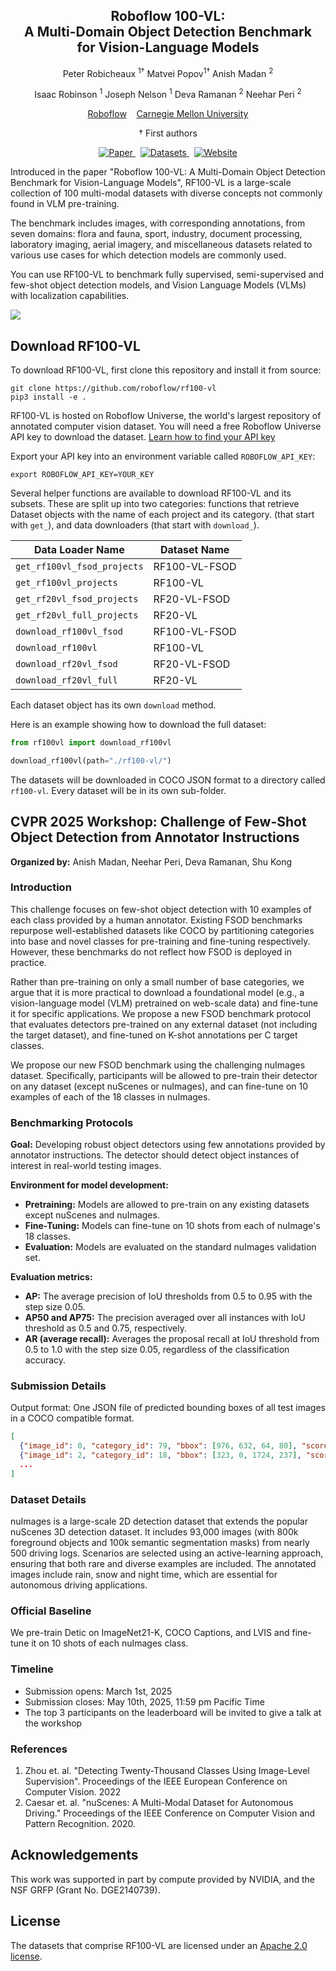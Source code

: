 <div align="center">
<h2>Roboflow 100-VL:<br>A Multi-Domain Object Detection
Benchmark <br>for Vision-Language Models</h2>

Peter Robicheaux <sup>1†</sup>
Matvei Popov<sup>1†</sup>
Anish Madan <sup>2</sup>

Isaac Robinson <sup>1</sup>
Joseph Nelson <sup>1</sup>
Deva Ramanan <sup>2</sup>
Neehar Peri <sup>2</sup>

<a target="_blank" href="https://roboflow.com">Roboflow</a>&nbsp;&nbsp;&nbsp;
<a target="_blank" href="https://www.cmu.edu/">Carnegie Mellon University</a>

<p class="first-authors">† First authors</p>

<div>
<a href="https://www.arxiv.org/pdf/2502.13130" target="_blank">
  <img src="https://img.shields.io/badge/📄_Paper-arXiv-red?style=for-the-badge" alt="Paper" />
</a>&nbsp;
<a href="https://universe.roboflow.com/rf100-vl/" target="_blank">
  <img src="https://img.shields.io/badge/🌐_Datasets-Roboflow_Universe-blue?style=for-the-badge" alt="Datasets" />
</a>&nbsp;
<a href="https://rf100-vl.org" target="_blank">
  <img src="https://img.shields.io/badge/🔗_Website-rf100--vl.org-green?style=for-the-badge" alt="Website" />
</a>
</div>
</div>


Introduced in the paper "Roboflow 100-VL: A Multi-Domain Object Detection
Benchmark for Vision-Language Models", RF100-VL is a large-scale collection of 100 multi-modal datasets with diverse concepts not commonly found in VLM pre-training.

The benchmark includes images, with corresponding annotations, from seven domains: flora and fauna, sport, industry, document processing, laboratory imaging, aerial imagery, and miscellaneous datasets related to various use cases for which detection models are commonly used.

You can use RF100-VL to benchmark fully supervised, semi-supervised and few-shot object detection models, and Vision Language Models (VLMs) with localization capabilities.

![](https://media.roboflow.com/rf100vl/results.png)

## Download RF100-VL

To download RF100-VL, first clone this repository and install it from source:

```
git clone https://github.com/roboflow/rf100-vl
pip3 install -e .
```

RF100-VL is hosted on Roboflow Universe, the world's largest repository of annotated computer vision dataset. You will need a free Roboflow Universe API key to download the dataset. [Learn how to find your API key]()

Export your API key into an environment variable called `ROBOFLOW_API_KEY`:

```
export ROBOFLOW_API_KEY=YOUR_KEY
```

Several helper functions are available to download RF100-VL and its subsets. These are split up into two categories: functions that retrieve Dataset objects with the name of each project and its category. (that start with `get_`), and data downloaders (that start with `download_`).

| Data Loader Name               | Dataset Name           |
|--------------------------------|------------------------|
| `get_rf100vl_fsod_projects`      | RF100-VL-FSOD          |
| `get_rf100vl_projects`           | RF100-VL               |
| `get_rf20vl_fsod_projects`       | RF20-VL-FSOD           |
| `get_rf20vl_full_projects`       | RF20-VL           |
| `download_rf100vl_fsod`          | RF100-VL-FSOD          |
| `download_rf100vl`               | RF100-VL               |
| `download_rf20vl_fsod`           | RF20-VL-FSOD           |
| `download_rf20vl_full`           | RF20-VL           |

Each dataset object has its own `download` method.

Here is an example showing how to download the full dataset:

```python
from rf100vl import download_rf100vl

download_rf100vl(path="./rf100-vl/")
```

The datasets will be downloaded in COCO JSON format to a directory called `rf100-vl`. Every dataset will be in its own sub-folder.

## CVPR 2025 Workshop: Challenge of Few-Shot Object Detection from Annotator Instructions

**Organized by:** Anish Madan, Neehar Peri, Deva Ramanan, Shu Kong

### Introduction

This challenge focuses on few-shot object detection with 10 examples of each class provided by a human annotator. Existing FSOD benchmarks repurpose well-established datasets like COCO by partitioning categories into base and novel classes for pre-training and fine-tuning respectively. However, these benchmarks do not reflect how FSOD is deployed in practice.

Rather than pre-training on only a small number of base categories, we argue that it is more practical to download a foundational model (e.g., a vision-language model (VLM) pretrained on web-scale data) and fine-tune it for specific applications. We propose a new FSOD benchmark protocol that evaluates detectors pre-trained on any external dataset (not including the target dataset), and fine-tuned on K-shot annotations per C target classes.

We propose our new FSOD benchmark using the challenging nuImages dataset. Specifically, participants will be allowed to pre-train their detector on any dataset (except nuScenes or nuImages), and can fine-tune on 10 examples of each of the 18 classes in nuImages.

### Benchmarking Protocols

**Goal:** Developing robust object detectors using few annotations provided by annotator instructions. The detector should detect object instances of interest in real-world testing images.

**Environment for model development:**
- **Pretraining:** Models are allowed to pre-train on any existing datasets except nuScenes and nuImages.
- **Fine-Tuning:** Models can fine-tune on 10 shots from each of nuImage's 18 classes.
- **Evaluation:** Models are evaluated on the standard nuImages validation set.

**Evaluation metrics:**
- **AP:** The average precision of IoU thresholds from 0.5 to 0.95 with the step size 0.05.
- **AP50 and AP75:** The precision averaged over all instances with IoU threshold as 0.5 and 0.75, respectively.
- **AR (average recall):** Averages the proposal recall at IoU threshold from 0.5 to 1.0 with the step size 0.05, regardless of the classification accuracy.

### Submission Details

Output format: One JSON file of predicted bounding boxes of all test images in a COCO compatible format.

```json
[
  {"image_id": 0, "category_id": 79, "bbox": [976, 632, 64, 80], "score": 99.32915569311469, "image_width": 8192, "image_height": 6144, "scale": 1},
  {"image_id": 2, "category_id": 18, "bbox": [323, 0, 1724, 237], "score": 69.3080951903575, "image_width": 8192, "image_height": 6144, "scale": 1},
  ...
]
```

### Dataset Details

nuImages is a large-scale 2D detection dataset that extends the popular nuScenes 3D detection dataset. It includes 93,000 images (with 800k foreground objects and 100k semantic segmentation masks) from nearly 500 driving logs. Scenarios are selected using an active-learning approach, ensuring that both rare and diverse examples are included. The annotated images include rain, snow and night time, which are essential for autonomous driving applications.

### Official Baseline

We pre-train Detic on ImageNet21-K, COCO Captions, and LVIS and fine-tune it on 10 shots of each nuImages class.

### Timeline

- Submission opens: March 1st, 2025
- Submission closes: May 10th, 2025, 11:59 pm Pacific Time
- The top 3 participants on the leaderboard will be invited to give a talk at the workshop

### References

1. Zhou et. al. "Detecting Twenty-Thousand Classes Using Image-Level Supervision". Proceedings of the IEEE European Conference on Computer Vision. 2022
2. Caesar et. al. "nuScenes: A Multi-Modal Dataset for Autonomous Driving." Proceedings of the IEEE Conference on Computer Vision and Pattern Recognition. 2020.

## Acknowledgements

This work was supported in part by compute provided by NVIDIA, and the NSF GRFP (Grant No. DGE2140739).

## License

The datasets that comprise RF100-VL are licensed under an [Apache 2.0 license](LICENSE).

